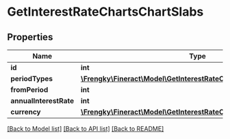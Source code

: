 # GetInterestRateChartsChartSlabs

## Properties
Name | Type | Description | Notes
------------ | ------------- | ------------- | -------------
**id** | **int** |  | [optional] 
**periodTypes** | [**\Frengky\Fineract\Model\GetInterestRateChartsTemplatePeriodTypes**](GetInterestRateChartsTemplatePeriodTypes.md) |  | [optional] 
**fromPeriod** | **int** |  | [optional] 
**annualInterestRate** | **int** |  | [optional] 
**currency** | [**\Frengky\Fineract\Model\GetInterestRateChartsCurrency**](GetInterestRateChartsCurrency.md) |  | [optional] 

[[Back to Model list]](../../README.md#documentation-for-models) [[Back to API list]](../../README.md#documentation-for-api-endpoints) [[Back to README]](../../README.md)

